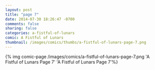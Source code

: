 ```yaml
---
layout: post
title: "page 7"
date: 2014-07-30 18:26:47 -0700
comments: false
sharing: false
categories: a-fistful-of-lunars
comic: A Fistful of Lunars
thumbnail: /images/comics/thumbs/a-fistful-of-lunars-page-7.png
---
```


{% img comic-page /images/comics/a-fistful-of-lunars-page-7.png 'A Fistful of Lunars Page 7' 'A Fistful of Lunars Page 7'%}